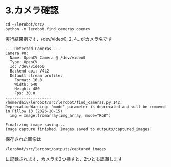 # 3.カメラ確認

```
cd ~/lerobot/src/
python -m lerobot.find_cameras opencv
```

実行結果例です．/dev/video0, 2, 4...がカメラ名です

```
--- Detected Cameras ---
Camera #0:
  Name: OpenCV Camera @ /dev/video0
  Type: OpenCV
  Id: /dev/video0
  Backend api: V4L2
  Default stream profile:
    Format: 16.0
    Width: 640
    Height: 480
    Fps: 30.0
--------------------
/home/daiv/lerobot/src/lerobot/find_cameras.py:142: DeprecationWarning: 'mode' parameter is deprecated and will be removed in Pillow 13 (2026-10-15)
  img = Image.fromarray(img_array, mode="RGB")

Finalizing image saving...
Image capture finished. Images saved to outputs/captured_images

```

保存された画像は

```
/lerobot/src/lerobot/outputs/captured_images
```

に記録されます．カメラを2つ挿すと，2つとも認識します
